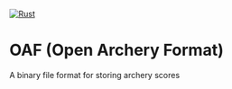 [![Rust](https://github.com/TommyGymer/OAF/actions/workflows/rust.yml/badge.svg)](https://github.com/TommyGymer/OAF/actions/workflows/rust.yml)

# OAF (Open Archery Format)

A binary file format for storing archery scores